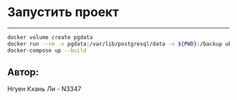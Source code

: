 ﻿# Запустить проект
---------------------------

```sh
docker volume create pgdata
docker run --rm -v pgdata:/var/lib/postgresql/data -v ${PWD}:/backup ubuntu tar xvf /backup/pgdata.tar -C /
docker-compose up --build
```

## Автор:
Нгуен Кхань Ли - N3347
